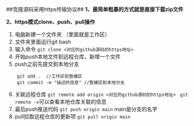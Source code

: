 ##克隆源码采用https传输协议##
**1、最简单粗暴的方式就是直接下载zip文件**

**2、https模式clone、push、pull操作**
1. 电脑新建一个文件夹 （里面就是工作区）
2. 文件夹里面运行git bash
3. 输入命令 `git clone <对应的github源码的https地址>`
4. 开始push本地文件到远程仓库，新增一个文件
5. push之前先提交到本地分支
```git
    git add .  //工作区到暂缓区
    git commit -m "描述的信息" //暂缓区到本地分支
```
6. 关联远程仓库
`git remote add origin <对应的github源码的https地址> `
`git remote -v`可以查看本地仓库关联的信息
7. 最后push推送代码     `git push origin main` main是分支的名字
8. pull拉取远程仓库的更新项 `git pull origin main`
